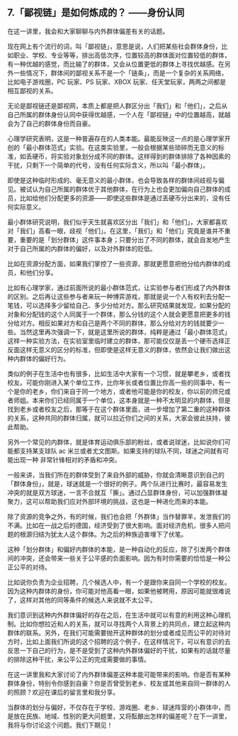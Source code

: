 ## 7.「鄙视链」是如何炼成的？ ——身份认同
在这一讲里，我会和大家聊聊与内外群体偏差有关的话题。


现在网上有个流行的词，叫「鄙视链」，意思是说，人们把某些社会群体身份，比如职业、学校、专业等等，排出高低次序，位置较高的群体面对位置较低的群体，有一种优越的感觉，而比输了的群体，又会从位置更低的群体上寻找优越感。在另外一些情况下，群体间的鄙视关系不是一个「链条」，而是一个复杂的关系网络，比如电子游戏圈，PC 玩家、PS 玩家、XBOX 玩家、任天堂玩家，两两之间都是相互鄙视的关系。


无论是鄙视链还是鄙视网，本质上都是把人群区分出「我们」和「他们」，之后从自己所属的群体身份认同中获得优越感，一个人在「鄙视链」中的位置越高，就越会为了自己的群体身份而自豪。


心理学研究表明，这是一种普遍存在的人类本能。最能反映这一点的是心理学家开创的「最小群体范式」实验。在这类实验里，一般会根据某些琐碎而无意义的标准，如丢硬币，将实验对象划分成不同的群体。这样得到的群体排除了各种因素的干扰，只剩下一个简单的代号，没有任何实际含义，所以叫「最小群体」。


即使是这种临时形成的、毫无意义的最小群体，也会导致各样的群体间歧视与偏见。被试认为自己所属的群体优于其他群体，在行为上也会更加偏向自己群体的成员，比如给他们分配更多的资源——即使这些群体是通过丢硬币分出来的，没有任何实际意义。


最小群体研究说明，我们似乎天生就喜欢区分出「我们」和「他们」，大家都喜欢对「我们」高看一眼，歧视「他们」。在这里，「我们」和「他们」究竟是谁并不重要，重要的是「划分群体」这件事本身；只要分出了不同的群体，就会自发地产生对于自己所属的内群体的偏好，以及对外群体的贬低。


比如在资源分配方面，如果我们掌控了一些资源，那就更愿意把他分给内群体的成员，和他们分享。


比如有心理学家，通过前面所说的最小群体范式，让实验参与者们形成了内外群体的区别。之后再让这些参与者来玩一种博弈游戏，那就是说一个人有权利去分配一笔钱，可以选择多少留给自己、多少分给对方。那么研究结果就发现，如果分配的对象和分配钱的这个人同属于一个群体，那么分钱的这个人就会更愿意把更多的钱分给对方。相反如果对方和自己是两个不同的群体，那么分给对方的钱就要少一些。当然这里再次强调一下，就是这里所说的群体，纯粹是通过「最小群体范式」这样一种实验方法，在实验室里临时建立的群体，那可能仅仅是丢一个硬币选择正反面这样无意义的区分的标准，但即使是这样无意义的群体，依然会让我们做出这种内群体的偏好行为。


类似的例子在生活中也有很多，比如生活中大家有一个习惯，就是攀老乡，或者找校友。可能你刚进入某个单位工作，比你年长或者位置比你高一些的同事中，有一个是你的老乡，你们来自于同一个地方，或者他可能是你的校友，你以前的师兄或者师姐。本来你们已经同属于一个单位，这本身就是一种不太明显的内群体，但是找到老乡或者校友之后，那等于在这个群体里面，进一步增加了第二重的这种群体的关系，这种共同的群体归属，就可以拉近你们之间的关系，大家会彼此扶持，彼此帮助。


另外一个常见的内群体，就是体育运动俱乐部的粉丝，或者说球迷，比如说你们可能都支持某支球队 ac 米兰或者尤文图斯。如果支持的球队不同，球迷之间就有可能出现一种 非常针锋相对的矛盾和冲突。


一般来讲，当我们所在的群体受到了来自外部的威胁，你就会清晰意识到自己的「群体身份」，就是，球迷就是一个很好的例子。两个队进行比赛时，最容易发生冲突的就是双方球迷，一言不合就互「撕」。通过凸显群体身份，可以加强群体凝聚力，这可以帮助我们应对外部环境的挑战，这也是一种进化而来的本能。


除了资源的竞争之外，有的时候，我们也会把「外群体」当作替罪羊，发泄我们的不满。比如在一战之后的德国，经济受到了很大影响。面对经济危机，很多人把问题的根源归结为犹太人这个群体。为之后的种族迫害埋下了伏笔。


这种「划分群体」和偏好内群体的本能，是一种自动化的反应，除了引发两个群体间的冲突，还会带来一些关于公平感的负面影响。因为有时你需要的恰恰是一种公正公平的对待。


比如说你负责为企业招聘，几个候选人中，有一个是跟你来自同一个学校的校友。因为这种内群体的身份，你可能对他高看一眼，如果他被聘用，原因可能就很难说了，这样对其他的同等条件的候选人来说就不太公平。


我们意识到这种内外群体偏好的存在之后，在生活中就可以有意的利用这种心理机制。比如你想拉近和人的关系，就可以寻找两个人背景上的共同点，建立起这种内群体的联系。另外，在我们可能需要抛开这种群体的划分或者成见而公平的对待对方时，比如上面我们所说的这个招聘的这个例子，在这样情况下，可以有意识的去反思一下自己的行为，是不是受到了这种内外群体偏好的干扰，如果有的话就尽量的排除这种干扰，来公平公正的完成需要做的事情。


在这一讲里我和大家讨论了内外群体偏差这种本能可能带来的影响。你是否有某种群体身份，特别令你感到自豪？你是否曾受到老乡、校友或其他来自同一群体的人的照顾？欢迎在课后的留言里和我分享。


当群体的划分与偏好，不仅存在于学校、游戏圈、老乡、球迷阵营的小群体中，而是放在民族、地域、性别的更大问题里，又将酝酿出怎样的偏差呢？在下一讲里，我将与你讨论这个问题。我们下期见！ 

